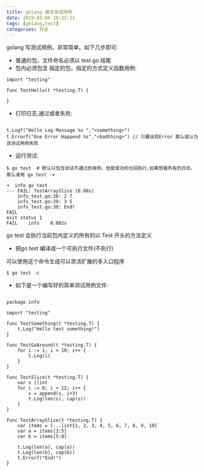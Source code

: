 ```yaml
---
title: golang 编写测试用例 
date: 2019-03-06 10:22:11
tags: [golang,test]
categories: 开发
---
```


golang 写测试用例，非常简单。如下几步即可:

* 普通的包，文件命名必须以 test.go 结尾
* 包内必须包含 指定的包，指定的方式定义函数用例:

```golang
import "testing"

func TestHello(t *testing.T) {

}

```

* 打印日志,通过或者失败:

```golang

t.Logf("Hello Log Message %s ","<something>")
t.Errorf("One Error Happend %s","<badthing>") // 只要出现Error 那么就认为该测试用例失败

```

* 运行测试:

```shell
$ go test  # 默认只包含测试不通过的用例，但是成功的也回执行,如果想看所有的日志，那么请用 go test -v 

➜  info go test
--- FAIL: TestArraySlice (0.00s)
	info_test.go:28: 2 7
	info_test.go:29: 3 5
	info_test.go:30: End!
FAIL
exit status 1
FAIL	info	0.002s
```

go test 会执行当前包内定义的所有的以 Test 开头的方法定义

* 把go test 编译成一个可执行文件(不执行)

可以使用这个命令生成可以灵活扩展的多入口程序

```shell
$ go test -c 
```

* 如下是一个编写好的简单测试用例文件:
```golang

package info

import "testing"

func TestSomething(t *testing.T) {
	t.Log("Hello test something!")
}

func TestGoAround(t *testing.T) {
	for i := 1; i < 10; i++ {
		t.Log(i)
	}
}

func TestSlice(t *testing.T) {
	var s []int
	for i := 0; i < 12; i++ {
		s = append(s, i+3)
		t.Log(len(s), cap(s))
	}
}

func TestArraySlice(t *testing.T) {
	var items = [...]int{1, 2, 3, 4, 5, 6, 7, 8, 9, 10}
	var a = items[3:5]
	var b = items[5:8]

	t.Log(len(a), cap(a))
	t.Log(len(b), cap(b))
	t.Errorf("End!")
}


```
